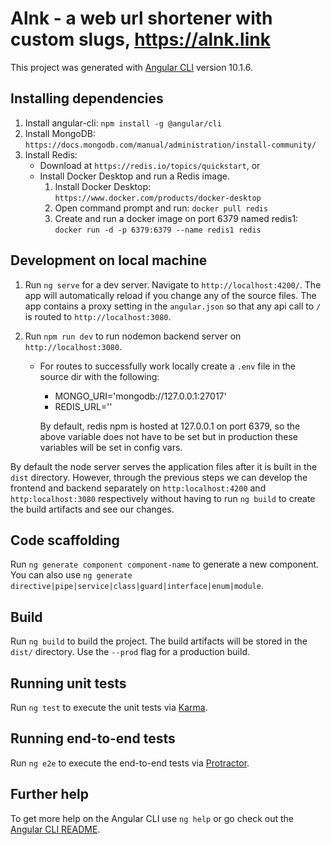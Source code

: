 # Alnk - a web url shortener with custom slugs, https://alnk.link

This project was generated with [Angular CLI](https://github.com/angular/angular-cli) version 10.1.6.

## Installing dependencies
1. Install angular-cli: `npm install -g @angular/cli`
2. Install MongoDB: `https://docs.mongodb.com/manual/administration/install-community/`
3. Install Redis: 
   - Download at `https://redis.io/topics/quickstart`, or
   - Install Docker Desktop and run a Redis image.
     1. Install Docker Desktop: `https://www.docker.com/products/docker-desktop`
     2. Open command prompt and run:  `docker pull redis`
     3.  Create and run a docker image on port 6379 named redis1: `docker run -d -p 6379:6379 --name redis1 redis`

## Development on local machine 
1. Run `ng serve` for a dev server. Navigate to `http://localhost:4200/`. The app will automatically reload if you change any of the source files. The app contains a proxy setting in the `angular.json` so that any api call to `/` is routed to `http://localhost:3080`.

2. Run `npm run dev` to run nodemon backend server on `http://localhost:3080`.
    - For routes to successfully work locally create a `.env` file in the source dir with the following: 
      - MONGO_URI='mongodb://127.0.0.1:27017'
      - REDIS_URL=''
      
      By default, redis npm is hosted at 127.0.0.1 on port 6379, so the above variable does not have to be set but in production these variables will be set in config vars.

By default the node server serves the application files after it is built in the `dist` directory. However, through the previous steps we can develop the frontend and backend separately on `http:localhost:4200` and `http:localhost:3080` respectively without having to run `ng build` to create the build artifacts and see our changes.


## Code scaffolding

Run `ng generate component component-name` to generate a new component. You can also use `ng generate directive|pipe|service|class|guard|interface|enum|module`.

## Build

Run `ng build` to build the project. The build artifacts will be stored in the `dist/` directory. Use the `--prod` flag for a production build.

## Running unit tests

Run `ng test` to execute the unit tests via [Karma](https://karma-runner.github.io).

## Running end-to-end tests

Run `ng e2e` to execute the end-to-end tests via [Protractor](http://www.protractortest.org/).

## Further help

To get more help on the Angular CLI use `ng help` or go check out the [Angular CLI README](https://github.com/angular/angular-cli/blob/master/README.md).

